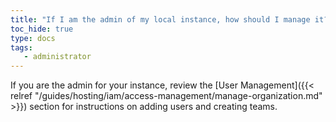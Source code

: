 ```yaml
---
title: "If I am the admin of my local instance, how should I manage it?"
toc_hide: true
type: docs
tags:
   - administrator
---
```

If you are the admin for your instance, review the [User Management]({{< relref "/guides/hosting/iam/access-management/manage-organization.md" >}}) section for instructions on adding users and creating teams.